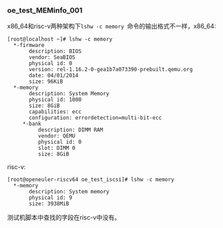 ### oe_test_MEMinfo_001

x86_64和risc-v两种架构下`lshw -c memory `命令的输出格式不一样，x86_64:

```
[root@localhost ~]# lshw -c memory
  *-firmware
       description: BIOS
       vendor: SeaBIOS
       physical id: 0
       version: rel-1.16.2-0-gea1b7a073390-prebuilt.qemu.org
       date: 04/01/2014
       size: 96KiB
  *-memory
       description: System Memory
       physical id: 1000
       size: 8GiB
       capabilities: ecc
       configuration: errordetection=multi-bit-ecc
     *-bank
          description: DIMM RAM
          vendor: QEMU
          physical id: 0
          slot: DIMM 0
          size: 8GiB
```



risc-v:

```
[root@openeuler-riscv64 oe_test_iscsi]# lshw -c memory
  *-memory
       description: System memory
       physical id: 9
       size: 3938MiB
```



测试机脚本中查找的字段在risc-v中没有。